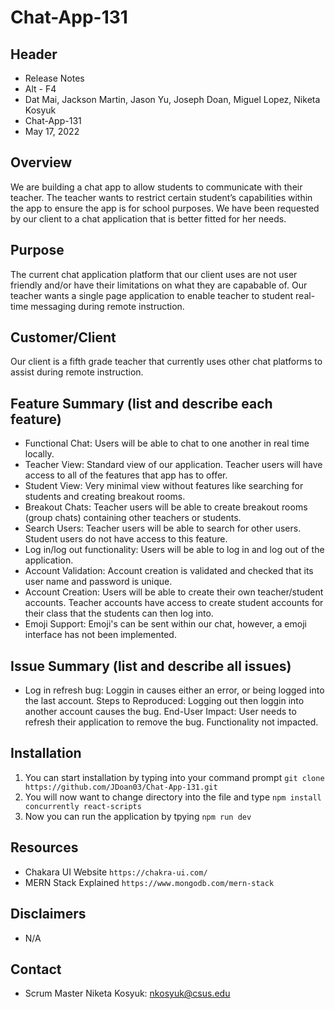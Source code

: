 # Chat-App-131
## Header
- Release Notes
- Alt - F4
- Dat Mai, Jackson Martin, Jason Yu, Joseph Doan, Miguel Lopez, Niketa Kosyuk
- Chat-App-131
- May 17, 2022
## Overview
We are building a chat app to allow students to communicate with their teacher. The teacher wants to restrict certain student’s capabilities within the app to ensure the app is for school purposes. We have been requested by our client to a chat application that is better fitted for her needs.
## Purpose
The current chat application platform that our client uses are not user friendly and/or have their limitations on what they are capabable of. Our teacher wants a single page application to enable teacher to student real-time messaging during remote instruction.
## Customer/Client
Our client is a fifth grade teacher that currently uses other chat platforms to assist during remote instruction.
## Feature Summary (list and describe each feature)
- Functional Chat: Users will be able to chat to one another in real time locally. 
- Teacher View: Standard view of our application. Teacher users will have access to all of
    the features that app has to offer.
- Student View: Very minimal view without features like searching for students and creating
    breakout rooms.
- Breakout Chats: Teacher users will be able to create breakout rooms (group chats) containing
    other teachers or students.
- Search Users: Teacher users will be able to search for other users. Student users do not have
    access to this feature.
- Log in/log out functionality: Users will be able to log in and log out of the application.
- Account Validation: Account creation is validated and checked that its user name and password
    is unique.
- Account Creation: Users will be able to create their own teacher/student accounts.
    Teacher accounts have access to create student accounts for their class that the students
    can then log into.
- Emoji Support: Emoji's can be sent within our chat, however, a emoji interface has not been
    implemented.
## Issue Summary (list and describe all issues)
- Log in refresh bug: Loggin in causes either an error, or being logged into the last account.
    Steps to Reproduced: Logging out then loggin into another account causes the bug.
    End-User Impact: User needs to refresh their application to remove the bug. Functionality
        not impacted.
## Installation
1. You can start installation by typing into your command prompt `git clone https://github.com/JDoan03/Chat-App-131.git`
2. You will now want to change directory into the file and type `npm install concurrently react-scripts`
3. Now you can run the application by tpying `npm run dev`
## Resources
- Chakara UI Website `https://chakra-ui.com/`
- MERN Stack Explained `https://www.mongodb.com/mern-stack`
## Disclaimers
- N/A
## Contact
- Scrum Master Niketa Kosyuk: nkosyuk@csus.edu